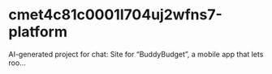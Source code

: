 # cmet4c81c0001l704uj2wfns7-platform
AI-generated project for chat: Site for “BuddyBudget”, a mobile app that lets roo...
